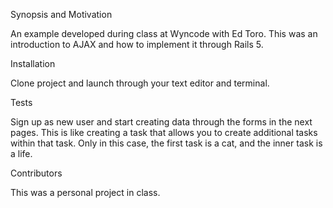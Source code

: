 Synopsis and Motivation

An example developed during class at Wyncode with Ed Toro. This was an introduction to AJAX and how to implement it through Rails 5.

Installation

Clone project and launch through your text editor and terminal.

Tests

Sign up as new user and start creating data through the forms in the next pages. This is like creating a task that allows you to create additional tasks within that task. Only in this case, the first task is a cat, and the inner task is a life.

Contributors

This was a personal project in class. 
